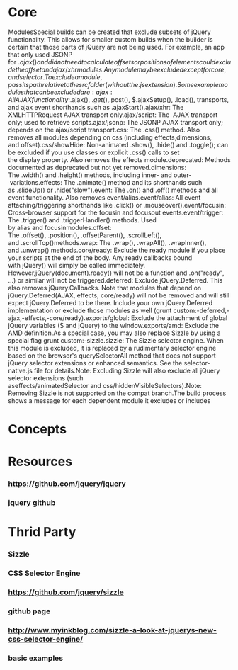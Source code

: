 # Core
ModulesSpecial builds can be created that exclude subsets of jQuery functionality. This allows for smaller custom builds when the builder is certain that those parts of jQuery are not being used. For example, an app that only used JSONP for $.ajax() and did not need to calculate offsets or positions of elements could exclude the offset and ajax/xhr modules.Any module may be excluded except for core, and selector. To exclude a module, pass its path relative to the src folder (without the .js extension).Some example modules that can be excluded are:ajax: All AJAX functionality: $.ajax(), $.get(), $.post(), $.ajaxSetup(), .load(), transports, and ajax event shorthands such as .ajaxStart().ajax/xhr: The XMLHTTPRequest AJAX transport only.ajax/script: The  AJAX transport only; used to retrieve scripts.ajax/jsonp: The JSONP AJAX transport only; depends on the ajax/script transport.css: The .css() method. Also removes all modules depending on css (including effects,dimensions, and offset).css/showHide: Non-animated .show(), .hide() and .toggle(); can be excluded if you use classes or explicit .css() calls to set the display property. Also removes the effects module.deprecated: Methods documented as deprecated but not yet removed.dimensions: The .width() and .height() methods, including inner- and outer- variations.effects: The .animate() method and its shorthands such as .slideUp() or .hide("slow").event: The .on() and .off() methods and all event functionality. Also removes event/alias.event/alias: All event attaching/triggering shorthands like .click() or .mouseover().event/focusin: Cross-browser support for the focusin and focusout events.event/trigger: The .trigger() and .triggerHandler() methods. Used by alias and focusinmodules.offset: The .offset(), .position(), .offsetParent(), .scrollLeft(), and .scrollTop()methods.wrap: The .wrap(), .wrapAll(), .wrapInner(), and .unwrap() methods.core/ready: Exclude the ready module if you place your scripts at the end of the body. Any ready callbacks bound with jQuery() will simply be called immediately. However,jQuery(document).ready() will not be a function and .on("ready", ...) or similar will not be triggered.deferred: Exclude jQuery.Deferred. This also removes jQuery.Callbacks. Note that modules that depend on jQuery.Deferred(AJAX, effects, core/ready) will not be removed and will still expect jQuery.Deferred to be there. Include your own jQuery.Deferred implementation or exclude those modules as well (grunt custom:-deferred,-ajax,-effects,-core/ready).exports/global: Exclude the attachment of global jQuery variables ($ and jQuery) to the window.exports/amd: Exclude the AMD definition.As a special case, you may also replace Sizzle by using a special flag grunt custom:-sizzle.sizzle: The Sizzle selector engine. When this module is excluded, it is replaced by a rudimentary selector engine based on the browser's querySelectorAll method that does not support jQuery selector extensions or enhanced semantics. See the selector-native.js file for details.Note: Excluding Sizzle will also exclude all jQuery selector extensions (such aseffects/animatedSelector and css/hiddenVisibleSelectors).Note: Removing Sizzle is not supported on the compat branch.The build process shows a message for each dependent module it excludes or includes
# Concepts
# Resources
### https://github.com/jquery/jquery
### jquery github
# Thrid Party
### Sizzle
### CSS Selector Engine
### https://github.com/jquery/sizzle
### github page
### http://www.myinkblog.com/sizzle-a-look-at-jquerys-new-css-selector-engine/
### basic examples
